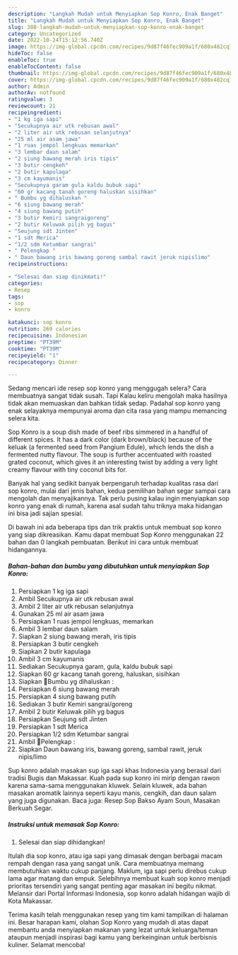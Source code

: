 ```yaml
---
description: "Langkah Mudah untuk Menyiapkan Sop Konro, Enak Banget"
title: "Langkah Mudah untuk Menyiapkan Sop Konro, Enak Banget"
slug: 388-langkah-mudah-untuk-menyiapkan-sop-konro-enak-banget
category: Uncategorized
date: 2022-10-24T15:12:56.740Z
image: https://img-global.cpcdn.com/recipes/9d87f46fec909a1f/680x482cq70/sop-konro-foto-resep-utama.jpg
hideToc: false
enableToc: true
enableTocContent: false
thumbnail: https://img-global.cpcdn.com/recipes/9d87f46fec909a1f/680x482cq70/sop-konro-foto-resep-utama.jpg
cover: https://img-global.cpcdn.com/recipes/9d87f46fec909a1f/680x482cq70/sop-konro-foto-resep-utama.jpg
author: Admin
authorAv: notfound
ratingvalue: 3
reviewcount: 21
recipeingredient:
- "1 kg iga sapi"
- "Secukupnya air utk rebusan awal"
- "2 liter air utk rebusan selanjutnya"
- "25 ml air asam jawa"
- "1 ruas jempol lengkuas memarkan"
- "3 lembar daun salam"
- "2 siung bawang merah iris tipis"
- "3 butir cengkeh"
- "2 butir kapulaga"
- "3 cm kayumanis"
- "Secukupnya garam gula kaldu bubuk sapi"
- "60 gr kacang tanah goreng haluskan sisihkan"
- " Bumbu yg dihaluskan "
- "6 siung bawang merah"
- "4 siung bawang putih"
- "3 butir Kemiri sangraigoreng"
- "2 butir Keluwak pilih yg bagus"
- "Seujung sdt Jinten"
- "1 sdt Merica"
- "1/2 sdm Ketumbar sangrai"
- " Pelengkap "
- " Daun bawang iris bawang goreng sambal rawit jeruk nipislimo"
recipeinstructions:

- "Selesai dan siap dinikmati!"
categories:
- Resep
tags:
- sop
- konro

katakunci: sop konro 
nutrition: 269 calories
recipecuisine: Indonesian
preptime: "PT39M"
cooktime: "PT39M"
recipeyield: "1"
recipecategory: Dinner

---
```



Sedang mencari ide resep sop konro yang menggugah selera? Cara membuatnya sangat tidak susah. Tapi Kalau keliru mengolah maka hasilnya tidak akan memuaskan dan bahkan tidak sedap. Padahal sop konro yang enak selayaknya mempunyai aroma dan cita rasa yang mampu memancing selera kita.


Sop Konro is a soup dish made of beef ribs simmered in a handful of different spices. It has a dark color (dark brown/black) because of the keluak (a fermented seed from Pangium Edule), which lends the dish a fermented nutty flavour. The soup is further accentuated with roasted grated coconut, which gives it an interesting twist by adding a very light creamy flavour with tiny coconut bits for.

Banyak hal yang sedikit banyak berpengaruh terhadap kualitas rasa dari sop konro, mulai dari jenis bahan, kedua pemilihan bahan segar sampai cara mengolah dan menyajikannya. Tak perlu pusing kalau ingin menyiapkan sop konro yang enak di rumah, karena asal sudah tahu triknya maka hidangan ini bisa jadi sajian spesial.


Di bawah ini ada beberapa tips dan trik praktis untuk membuat sop konro yang siap dikreasikan. Kamu dapat membuat Sop Konro menggunakan 22 bahan dan 0 langkah pembuatan. Berikut ini cara untuk membuat hidangannya.

<!--inarticleads1-->

##### Bahan-bahan dan bumbu yang dibutuhkan untuk menyiapkan Sop Konro:

1. Persiapkan 1 kg iga sapi
1. Ambil Secukupnya air utk rebusan awal
1. Ambil 2 liter air utk rebusan selanjutnya
1. Gunakan 25 ml air asam jawa
1. Persiapkan 1 ruas jempol lengkuas, memarkan
1. Ambil 3 lembar daun salam
1. Siapkan 2 siung bawang merah, iris tipis
1. Persiapkan 3 butir cengkeh
1. Siapkan 2 butir kapulaga
1. Ambil 3 cm kayumanis
1. Sediakan Secukupnya garam, gula, kaldu bubuk sapi
1. Siapkan 60 gr kacang tanah goreng, haluskan, sisihkan
1. Siapkan  🔼Bumbu yg dihaluskan :
1. Persiapkan 6 siung bawang merah
1. Persiapkan 4 siung bawang putih
1. Sediakan 3 butir Kemiri sangrai/goreng
1. Ambil 2 butir Keluwak pilih yg bagus
1. Persiapkan Seujung sdt Jinten
1. Persiapkan 1 sdt Merica
1. Persiapkan 1/2 sdm Ketumbar sangrai
1. Ambil  🔼Pelengkap :
1. Siapkan  Daun bawang iris, bawang goreng, sambal rawit, jeruk nipis/limo


Sup konro adalah masakan sup iga sapi khas Indonesia yang berasal dari tradisi Bugis dan Makassar. Kuah pada sup konro ini mirip dengan rawon karena sama-sama menggunakan kluwek. Selain kluwek, ada bahan masakan aromatik lainnya seperti kayu manis, cengkih, dan daun salam yang juga digunakan. Baca juga: Resep Sop Bakso Ayam Soun, Masakan Berkuah Segar. 

<!--inarticleads2-->

##### Instruksi untuk memasak Sop Konro:


1. Selesai dan siap dihidangkan!

Itulah dia sop konro, atau iga sapi yang dimasak dengan berbagai macam rempah dengan rasa yang sangat unik. Cara membuatnya memang membutuhkan waktu cukup panjang. Maklum, iga sapi perlu direbus cukup lama agar matang dan empuk. Selebihnya membuat kuah sop konro menjadi prioritas tersendiri yang sangat penting agar masakan ini begitu nikmat. Melansir dari Portal Informasi Indonesia, sop konro adalah hidangan wajib di Kota Makassar. 

Terima kasih telah menggunakan resep yang tim kami tampilkan di halaman ini. Besar harapan kami, olahan Sop Konro yang mudah di atas dapat membantu anda menyiapkan makanan yang lezat untuk keluarga/teman ataupun menjadi inspirasi bagi kamu yang berkeinginan untuk berbisnis kuliner. Selamat mencoba!
